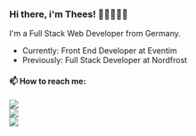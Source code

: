 ### Hi there, i'm Thees! 👋🏼👨🏻‍💻
I'm a Full Stack Web Developer from Germany.

- Currently: Front End Developer at Eventim
- Previously: Full Stack Developer at Nordfrost

#### 📫 How to reach me:

<a href="mailto:info@thengstermann.dev">![](https://img.shields.io/badge/Mail-ffffff?style=flat&logo=protonmail&logoColor=black)</a>\
<a href="https://www.linkedin.com/in/thees-hengstermann/">![](https://img.shields.io/badge/LinkedIn-0077B5?style=flat&logo=linkedin&logoColor=white)</a>\
<a href="https://www.xing.com/profile/Thees_Hengstermann/">![](https://img.shields.io/badge/Xing-126567?style=flat&logo=xing&logoColor=cfdc00)</a>
<!---
TheesHengstermann/TheesHengstermann is a ✨ special ✨ repository because its `README.md` (this file) appears on your GitHub profile.
You can click the Preview link to take a look at your changes.
--->
